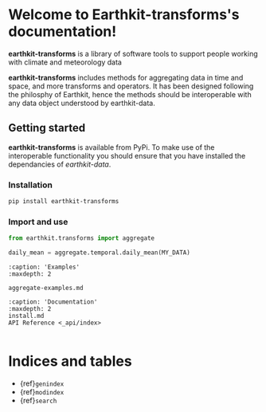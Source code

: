 # Welcome to Earthkit-transforms's documentation!

**earthkit-transforms** is a library of software tools to support people working with climate and meteorology data

**earthkit-transforms** includes methods for aggregating data in time and space, and more transforms and operators.
It has been designed following the philosphy of Earthkit, hence the methods should be interoperable with any
data object understood by earthkit-data.

## Getting started

**earthkit-transforms** is available from PyPi. To make use of the interoperable functionality you should ensure
that you have installed the dependancies of *earthkit-data*.

### Installation

```bash
pip install earthkit-transforms
```

### Import and use

```python
from earthkit.transforms import aggregate

daily_mean = aggregate.temporal.daily_mean(MY_DATA)

```

```{toctree}
:caption: 'Examples'
:maxdepth: 2

aggregate-examples.md

:caption: 'Documentation'
:maxdepth: 2
install.md
API Reference <_api/index>


```

# Indices and tables

- {ref}`genindex`
- {ref}`modindex`
- {ref}`search`
